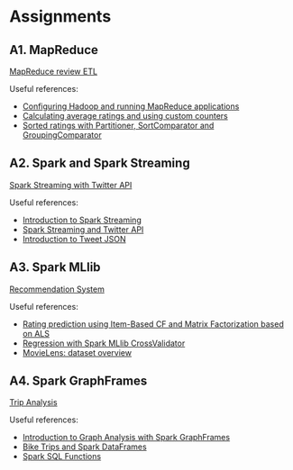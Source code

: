 # Assignments
## A1. MapReduce
[MapReduce review ETL](https://nbviewer.jupyter.org/github/BigDataProcSystems/SD_Assignment/blob/master/Assignment_1.ipynb)

Useful references:
- [Configuring Hadoop and running MapReduce applications](https://github.com/BigDataProcSystems/Practice/blob/master/hadoop/docs/mapreduce_basics.md)
- [Calculating average ratings and using custom counters](https://github.com/BigDataProcSystems/Practice/tree/master/hadoop/docs/mapreduce_average_counters.md)
- [Sorted ratings with Partitioner, SortComparator and GroupingComparator](https://github.com/BigDataProcSystems/Practice/tree/master/hadoop/docs/mapreduce_sorted_ratings.md)

## A2. Spark and Spark Streaming
[Spark Streaming with Twitter API](docs/BigData_A2.md)

Useful references:
- [Introduction to Spark Streaming](https://github.com/BigDataProcSystems/Practice/blob/master/spark/docs/spark_streaming_intro.md)
- [Spark Streaming and Twitter API](https://github.com/BigDataProcSystems/Practice/blob/master/spark/docs/spark_streaming_kafka_tweets.md)
- [Introduction to Tweet JSON](https://developer.twitter.com/en/docs/tweets/data-dictionary/overview/intro-to-tweet-json)

## A3. Spark MLlib

[Recommendation System](https://nbviewer.jupyter.org/github/BigDataProcSystems/SD_Assignment/blob/master/Assignment_3.ipynb)


Useful references:
- [Rating prediction using Item-Based CF and Matrix Factorization based on ALS](https://nbviewer.jupyter.org/github/BigDataProcSystems/Practice/blob/master/spark/notebooks/spark_df_movie_recommendation.ipynb)
- [Regression with Spark MLlib CrossValidator](https://nbviewer.jupyter.org/github/BigDataProcSystems/Practice/blob/master/spark/notebooks/spark_df_price_regression_cv.ipynb)
- [MovieLens: dataset overview](http://files.grouplens.org/datasets/movielens/ml-10m-README.html)

## A4. Spark GraphFrames

[Trip Analysis](docs/BigData_A4.md)

Useful references:
- [Introduction to Graph Analysis with Spark GraphFrames](https://nbviewer.jupyter.org/github/BigDataProcSystems/Practice/blob/master/spark/notebooks/spark_gf_airplanes.ipynb)
- [Bike Trips and Spark DataFrames](https://nbviewer.jupyter.org/github/BigDataProcSystems/Practice/blob/master/spark/notebooks/spark_gf_biketrips.ipynb)
- [Spark SQL Functions](https://spark.apache.org/docs/latest/sql-ref-functions.html)